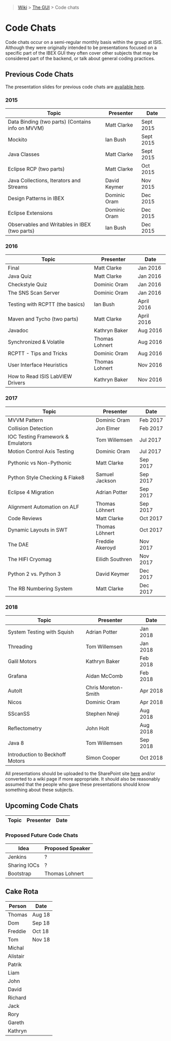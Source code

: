 > [Wiki](Home) > [The GUI](The-GUI) > Code chats

# Code Chats

Code chats occur on a semi-regular monthly basis within the group at ISIS. Although they were originally intended to be presentations focused on a specific part of the IBEX GUI they often cover other subjects that may be considered part of the backend, or talk about general coding practices.

## Previous Code Chats

The presentation slides for previous code chats are [available here](https://www.facilities.rl.ac.uk/isis/computing/ICPdiscussions/Forms/AllItems.aspx?RootFolder=%2Fisis%2Fcomputing%2FICPdiscussions%2FGUI_Chat_Slides&FolderCTID=0x01200027AD8F05966A2748B3B04C98BB5B442B&View={F2C33C51-70E6-4343-B937-2C59A2568306}). 

### 2015

Topic | Presenter | Date
----- | --------- | ----
Data Binding (two parts) (Contains info on MVVM) | Matt Clarke | Sept 2015
Mockito | Ian Bush | Sept 2015
Java Classes | Matt Clarke | Sept 2015
Eclipse RCP (two parts) | Matt Clarke | Oct 2015
Java Collections, Iterators and Streams | David Keymer | Nov 2015
Design Patterns in IBEX | Dominic Oram | Dec 2015
Eclipse Extensions | Dominic Oram | Dec 2015
Observables and Writables in IBEX (two parts) | Ian Bush | Dec 2015

### 2016
Topic | Presenter | Date
----- | --------- | ----
Final | Matt Clarke | Jan 2016
Java Quiz | Matt Clarke | Jan 2016
Checkstyle Quiz | Dominic Oram | Jan 2016
The SNS Scan Server | Dominic Oram | Jan 2016
Testing with RCPTT (the basics) | Ian Bush | April 2016
Maven and Tycho (two parts) | Matt Clarke | April 2016 
Javadoc | Kathryn Baker | Aug 2016  
Synchronized & Volatile | Thomas Lohnert | Aug 2016  
RCPTT - Tips and Tricks | Dominic Oram | Aug 2016
User Interface Heuristics | Thomas Lohnert | Nov 2016
How to Read ISIS LabVIEW Drivers | Kathryn Baker | Nov 2016

### 2017
Topic | Presenter | Date
----- | --------- | ----
MVVM Pattern | Dominic Oram | Feb 2017
Collision Detection | Jon Elmer | Feb 2017
IOC Testing Framework & Emulators | Tom Willemsen | Jul 2017
Motion Control Axis Testing | Dominic Oram | Jul 2017
Pythonic vs Non-Pythonic | Matt Clarke | Sep 2017
Python Style Checking & Flake8 | Samuel Jackson | Sep 2017
Eclipse 4 Migration | Adrian Potter | Sep 2017
Alignment Automation on ALF | Thomas Löhnert | Sep 2017
Code Reviews | Matt Clarke | Oct 2017
Dynamic Layouts in SWT | Thomas Löhnert | Oct 2017
The DAE | Freddie Akeroyd | Nov 2017
The HIFI Cryomag | Eilidh Southren | Nov 2017
Python 2 vs. Python 3 | David Keymer | Dec 2017
The RB Numbering System | Matt Clarke | Dec 2017

### 2018
Topic | Presenter | Date
----- | --------- | ----
System Testing with Squish | Adrian Potter | Jan 2018
Threading | Tom Willemsen | Jan 2018
Galil Motors | Kathryn Baker | Feb 2018
Grafana | Aidan McComb | Feb 2018
AutoIt | Chris Moreton-Smith | Apr 2018
Nicos | Dominic Oram | Apr 2018
SScanSS | Stephen Nneji | Aug 2018
Reflectometry | John Holt | Aug 2018
Java 8 | Tom Willemsen | Sep 2018
Introduction to Beckhoff Motors | Simon Cooper | Oct 2018

All presentations should be uploaded to the SharePoint site [here](https://www.facilities.rl.ac.uk/isis/computing/ICPdiscussions/Forms/AllItems.aspx?RootFolder=%2Fisis%2Fcomputing%2FICPdiscussions%2FGUI_Chat_Slides&FolderCTID=0x01200027AD8F05966A2748B3B04C98BB5B442B&View={F2C33C51-70E6-4343-B937-2C59A2568306}) and/or converted to a wiki page if more appropriate. It should also be reasonably assumed that the people who gave these presentations should know something about these subjects.

## Upcoming Code Chats

Topic | Presenter | Date
----- | --------- | ----

### Proposed Future Code Chats

Idea | Proposed Speaker
---- | ----------------
Jenkins | ?
Sharing IOCs | ?
Bootstrap | Thomas Lohnert


## Cake Rota
Person | Date
------ | ----
Thomas | Aug 18
Dom | Sep 18
Freddie | Oct 18
Tom | Nov 18
Michal |
Alistair |
Patrik |
Liam |
John |
David |
Richard |
Jack |
Rory |
Gareth |
Kathryn |